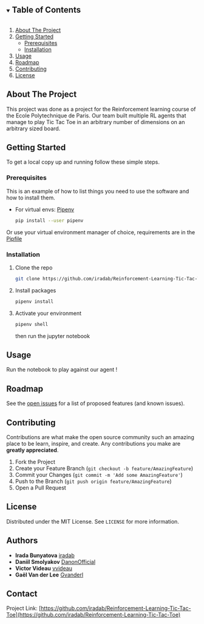 <!-- TABLE OF CONTENTS -->
<details open="open">
  <summary><h2 style="display: inline-block">Table of Contents</h2></summary>
  <ol>
    <li>
      <a href="#about-the-project">About The Project</a>
    </li>
    <li>
      <a href="#getting-started">Getting Started</a>
      <ul>
        <li><a href="#prerequisites">Prerequisites</a></li>
        <li><a href="#installation">Installation</a></li>
      </ul>
    </li>
    <li><a href="#usage">Usage</a></li>
    <li><a href="#roadmap">Roadmap</a></li>
    <li><a href="#contributing">Contributing</a></li>
    <li><a href="#license">License</a></li>
  </ol>
</details>



<!-- ABOUT THE PROJECT -->
## About The Project

This project was done as a project for the Reinforcement learning course of the Ecole Polytechnique de Paris.
Our team built multiple RL agents that manage to play Tic Tac Toe in an arbitrary number of dimensions on an arbitrary sized board.

<!-- GETTING STARTED -->
## Getting Started

To get a local copy up and running follow these simple steps.

### Prerequisites

This is an example of how to list things you need to use the software and how to install them.
* For virtual envs: [Pipenv](https://pipenv-fork.readthedocs.io/en/latest/install.html)
  ```sh
  pip install --user pipenv
  ```
Or use your virtual environment manager of choice, requirements are in the [Pipfile](Pipfile)

### Installation

1. Clone the repo
   ```sh
   git clone https://github.com/iradab/Reinforcement-Learning-Tic-Tac-Toe.git
   ```
2. Install packages
   ```sh
   pipenv install
   ```
3. Activate your environment 
    ```sh
    pipenv shell
    ```
   then run the jupyter notebook


<!-- USAGE EXAMPLES -->
## Usage

Run the notebook to play against our agent !

<!-- ROADMAP -->
## Roadmap

See the [open issues](https://github.com/iradab/Reinforcement-Learning-Tic-Tac-Toe/issues) for a list of proposed features (and known issues).


<!-- CONTRIBUTING -->
## Contributing

Contributions are what make the open source community such an amazing place to be learn, inspire, and create. Any contributions you make are **greatly appreciated**.

1. Fork the Project
2. Create your Feature Branch (`git checkout -b feature/AmazingFeature`)
3. Commit your Changes (`git commit -m 'Add some AmazingFeature'`)
4. Push to the Branch (`git push origin feature/AmazingFeature`)
5. Open a Pull Request


<!-- LICENSE -->
## License

Distributed under the MIT License. See `LICENSE` for more information.
<!-- Authors -->
## Authors
* **Irada Bunyatova**     [iradab](https://github.com/iradab)
* **Daniil Smolyakov**    [DanonOfficial](https://github.com/DanonOfficial)
* **Victor Videau**       [vvideau](https://github.com/vvideau)
* **Gaël Van der Lee**    [Gvanderl](https://github.com/Gvanderl)


<!-- CONTACT -->
## Contact

Project Link: [https://github.com/iradab/Reinforcement-Learning-Tic-Tac-Toe](https://github.com/iradab/Reinforcement-Learning-Tic-Tac-Toe)

